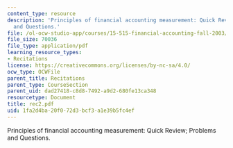 ```yaml
---
content_type: resource
description: 'Principles of financial accounting measurement: Quick Review; Problems
  and Questions.'
file: /ol-ocw-studio-app/courses/15-515-financial-accounting-fall-2003/1fa2d4ba20f072d3bcf3a1e39b5fc4ef_rec2.pdf
file_size: 70036
file_type: application/pdf
learning_resource_types:
- Recitations
license: https://creativecommons.org/licenses/by-nc-sa/4.0/
ocw_type: OCWFile
parent_title: Recitations
parent_type: CourseSection
parent_uid: dad27418-c8d8-7492-a9d2-680fe13ca348
resourcetype: Document
title: rec2.pdf
uid: 1fa2d4ba-20f0-72d3-bcf3-a1e39b5fc4ef
---
```

Principles of financial accounting measurement: Quick Review; Problems and Questions.